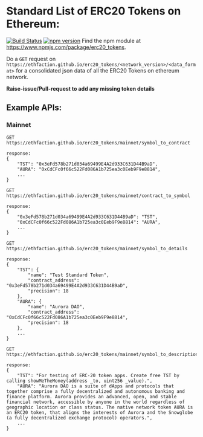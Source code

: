 # Standard List of ERC20 Tokens on Ethereum:
[![Build Status](https://travis-ci.com/ethfaction/erc20_tokens.svg?branch=master)](https://travis-ci.com/ethfaction/erc20_tokens) [![npm version](https://badge.fury.io/js/erc20_tokens.svg)](https://badge.fury.io/js/erc20_tokens)
Find the npm module at https://www.npmjs.com/package/erc20_tokens.

Do a `GET` request on `https://ethfaction.github.io/erc20_tokens/<network_version>/<data_format>` for a consolidated json data of all the ERC20 Tokens on ethereum network.

**Raise-issue/Pull-request to add any missing token details**

## Example APIs:

### Mainnet
```
GET https://ethfaction.github.io/erc20_tokens/mainnet/symbol_to_contract

response:
{
    "TST": "0x3eFd578b271d034a69499E4A2d933C631D44B9aD",
    "AURA": "0xCdCFc0f66c522Fd086A1b725ea3c0Eeb9F9e8814",
    ...
}
```
```
GET https://ethfaction.github.io/erc20_tokens/mainnet/contract_to_symbol

response:
{
    "0x3eFd578b271d034a69499E4A2d933C631D44B9aD": "TST",
    "0xCdCFc0f66c522Fd086A1b725ea3c0Eeb9F9e8814": "AURA",
    ...
}
```
```
GET https://ethfaction.github.io/erc20_tokens/mainnet/symbol_to_details

response:
{
    "TST": {
        "name": "Test Standard Token",
        "contract_address": "0x3eFd578b271d034a69499E4A2d933C631D44B9aD",
        "precision": 18
    },
    "AURA": {
        "name": "Aurora DAO",
        "contract_address": "0xCdCFc0f66c522Fd086A1b725ea3c0Eeb9F9e8814",
        "precision": 18
    },
    ...
}
```
```
GET https://ethfaction.github.io/erc20_tokens/mainnet/symbol_to_description

response:
{
    "TST": "For testing of ERC-20 token apps. Create free TST by calling showMeTheMoney(address _to, uint256 _value).",
    "AURA": "Aurora DAO is a suite of dApps and protocols that together comprise a fully decentralized and autonomous banking and finance platform. Aurora provides an advanced, open, and stable financial network, accessible by anyone in the world regardless of geographic location or class status. The native network token AURA is an ERC20 token, that aligns the interests of Aurora and the Snowglobe (a fully decentralized exchange protocol) operators.",
    ...
}